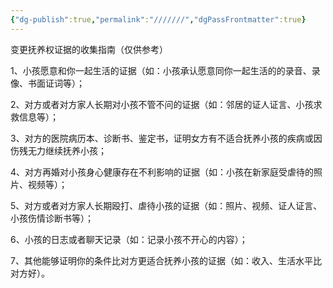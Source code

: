 ```yaml
---
{"dg-publish":true,"permalink":"///////","dgPassFrontmatter":true}
---
```


变更抚养权证据的收集指南（仅供参考）

1、小孩愿意和你一起生活的证据（如：小孩承认愿意同你一起生活的的录音、录像、书面证词等）；

2、对方或者对方家人长期对小孩不管不问的证据（如：邻居的证人证言、小孩求救信息等）；

3、对方的医院病历本、诊断书、鉴定书，证明女方有不适合抚养小孩的疾病或因伤残无力继续抚养小孩；

4、对方再婚对小孩身心健康存在不利影响的证据（如：小孩在新家庭受虐待的照片、视频等）；

5、对方或者对方家人长期殴打、虐待小孩的证据（如：照片、视频、证人证言、小孩伤情诊断书等）；

6、小孩的日志或者聊天记录（如：记录小孩不开心的内容）；

7、其他能够证明你的条件比对方更适合抚养小孩的证据（如：收入、生活水平比对方好）。